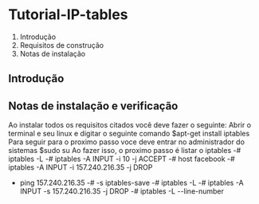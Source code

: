 # Tutorial-IP-tables
1. Introdução
2. Requisitos de construção 
3. Notas de instalação


Introdução
-----------
Notas de instalação e verificação
----------
Ao instalar todos os requisitos citados você deve fazer o seguinte:
Abrir o terminal e seu linux e digitar o seguinte comando 
$apt-get install iptables
Para seguir para o proximo passo voce deve entrar no administrador do sistemas 
$sudo su
Ao fazer isso, o proximo passo é listar o iptables
-# iptables -L
-# iptables -A INPUT -i 10 -j ACCEPT
-# host facebook
-# iptables -A INPUT -i 157.240.216.35 -j DROP
- ping 157.240.216.35
-# -s iptables-save
-# iptables -L
-# iptables -A INPUT -s 157.240.216.35 -j DROP
-# iptables -L --line-number
